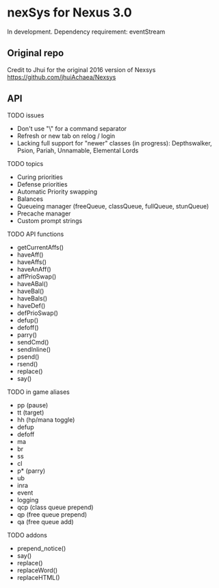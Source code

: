 # nexSys for Nexus 3.0

In development.
Dependency requirement: eventStream

## Original repo

Credit to Jhui for the original 2016 version of Nexsys
https://github.com/jhuiAchaea/Nexsys

## API

TODO issues

- Don't use "\\" for a command separator
- Refresh or new tab on relog / login
- Lacking full support for "newer" classes (in progress): Depthswalker, Psion, Pariah, Unnamable, Elemental Lords

TODO topics

- Curing priorities
- Defense priorities
- Automatic Priority swapping
- Balances
- Queueing manager (freeQueue, classQueue, fullQueue, stunQueue)
- Precache manager
- Custom prompt strings

TODO API functions

- getCurrentAffs()
- haveAff()
- haveAffs()
- haveAnAff()
- affPrioSwap()
- haveABal()
- haveBal()
- haveBals()
- haveDef()
- defPrioSwap()
- defup()
- defoff()
- parry()
- sendCmd()
- sendInline()
- psend()
- rsend()
- replace()
- say()

TODO in game aliases

- pp (pause)
- tt (target)
- hh (hp/mana toggle)
- defup
- defoff
- ma
- br
- ss
- cl
- p\* (parry)
- ub
- inra
- event
- logging
- qcp (class queue prepend)
- qp (free queue prepend)
- qa (free queue add)

TODO addons

- prepend_notice()
- say()
- replace()
- replaceWord()
- replaceHTML()
